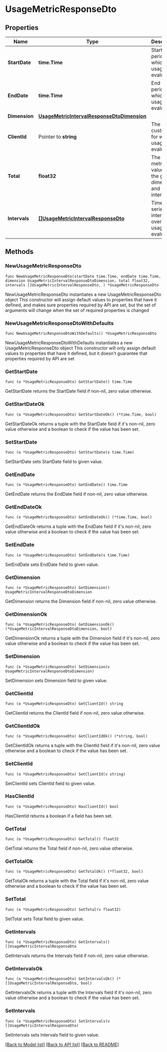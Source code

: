 # UsageMetricResponseDto

## Properties

Name | Type | Description | Notes
------------ | ------------- | ------------- | -------------
**StartDate** | **time.Time** | Start of the period over which usage was evaluated. | 
**EndDate** | **time.Time** | End of the period over which usage was evaluated. | 
**Dimension** | [**UsageMetricIntervalResponseDtoDimension**](UsageMetricIntervalResponseDtoDimension.md) |  | 
**ClientId** | Pointer to **string** | The customer for which usage was evaluated. | [optional] 
**Total** | **float32** | The usage metric value for the given dimension and interval. | 
**Intervals** | [**[]UsageMetricIntervalResponseDto**](UsageMetricIntervalResponseDto.md) | Time-series intervals over which usage was evaluated. | 

## Methods

### NewUsageMetricResponseDto

`func NewUsageMetricResponseDto(startDate time.Time, endDate time.Time, dimension UsageMetricIntervalResponseDtoDimension, total float32, intervals []UsageMetricIntervalResponseDto, ) *UsageMetricResponseDto`

NewUsageMetricResponseDto instantiates a new UsageMetricResponseDto object
This constructor will assign default values to properties that have it defined,
and makes sure properties required by API are set, but the set of arguments
will change when the set of required properties is changed

### NewUsageMetricResponseDtoWithDefaults

`func NewUsageMetricResponseDtoWithDefaults() *UsageMetricResponseDto`

NewUsageMetricResponseDtoWithDefaults instantiates a new UsageMetricResponseDto object
This constructor will only assign default values to properties that have it defined,
but it doesn't guarantee that properties required by API are set

### GetStartDate

`func (o *UsageMetricResponseDto) GetStartDate() time.Time`

GetStartDate returns the StartDate field if non-nil, zero value otherwise.

### GetStartDateOk

`func (o *UsageMetricResponseDto) GetStartDateOk() (*time.Time, bool)`

GetStartDateOk returns a tuple with the StartDate field if it's non-nil, zero value otherwise
and a boolean to check if the value has been set.

### SetStartDate

`func (o *UsageMetricResponseDto) SetStartDate(v time.Time)`

SetStartDate sets StartDate field to given value.


### GetEndDate

`func (o *UsageMetricResponseDto) GetEndDate() time.Time`

GetEndDate returns the EndDate field if non-nil, zero value otherwise.

### GetEndDateOk

`func (o *UsageMetricResponseDto) GetEndDateOk() (*time.Time, bool)`

GetEndDateOk returns a tuple with the EndDate field if it's non-nil, zero value otherwise
and a boolean to check if the value has been set.

### SetEndDate

`func (o *UsageMetricResponseDto) SetEndDate(v time.Time)`

SetEndDate sets EndDate field to given value.


### GetDimension

`func (o *UsageMetricResponseDto) GetDimension() UsageMetricIntervalResponseDtoDimension`

GetDimension returns the Dimension field if non-nil, zero value otherwise.

### GetDimensionOk

`func (o *UsageMetricResponseDto) GetDimensionOk() (*UsageMetricIntervalResponseDtoDimension, bool)`

GetDimensionOk returns a tuple with the Dimension field if it's non-nil, zero value otherwise
and a boolean to check if the value has been set.

### SetDimension

`func (o *UsageMetricResponseDto) SetDimension(v UsageMetricIntervalResponseDtoDimension)`

SetDimension sets Dimension field to given value.


### GetClientId

`func (o *UsageMetricResponseDto) GetClientId() string`

GetClientId returns the ClientId field if non-nil, zero value otherwise.

### GetClientIdOk

`func (o *UsageMetricResponseDto) GetClientIdOk() (*string, bool)`

GetClientIdOk returns a tuple with the ClientId field if it's non-nil, zero value otherwise
and a boolean to check if the value has been set.

### SetClientId

`func (o *UsageMetricResponseDto) SetClientId(v string)`

SetClientId sets ClientId field to given value.

### HasClientId

`func (o *UsageMetricResponseDto) HasClientId() bool`

HasClientId returns a boolean if a field has been set.

### GetTotal

`func (o *UsageMetricResponseDto) GetTotal() float32`

GetTotal returns the Total field if non-nil, zero value otherwise.

### GetTotalOk

`func (o *UsageMetricResponseDto) GetTotalOk() (*float32, bool)`

GetTotalOk returns a tuple with the Total field if it's non-nil, zero value otherwise
and a boolean to check if the value has been set.

### SetTotal

`func (o *UsageMetricResponseDto) SetTotal(v float32)`

SetTotal sets Total field to given value.


### GetIntervals

`func (o *UsageMetricResponseDto) GetIntervals() []UsageMetricIntervalResponseDto`

GetIntervals returns the Intervals field if non-nil, zero value otherwise.

### GetIntervalsOk

`func (o *UsageMetricResponseDto) GetIntervalsOk() (*[]UsageMetricIntervalResponseDto, bool)`

GetIntervalsOk returns a tuple with the Intervals field if it's non-nil, zero value otherwise
and a boolean to check if the value has been set.

### SetIntervals

`func (o *UsageMetricResponseDto) SetIntervals(v []UsageMetricIntervalResponseDto)`

SetIntervals sets Intervals field to given value.



[[Back to Model list]](../README.md#documentation-for-models) [[Back to API list]](../README.md#documentation-for-api-endpoints) [[Back to README]](../README.md)


